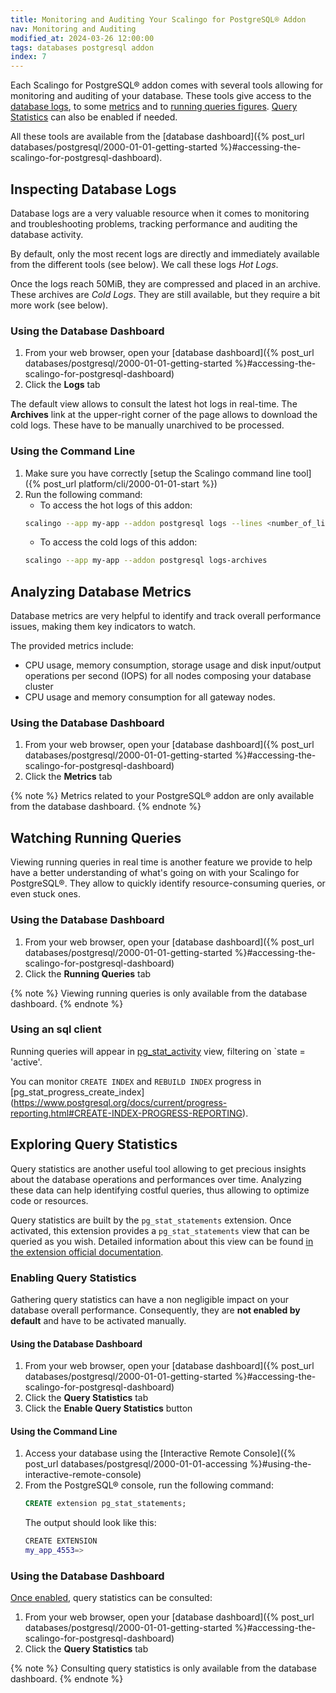 ```yaml
---
title: Monitoring and Auditing Your Scalingo for PostgreSQL® Addon
nav: Monitoring and Auditing
modified_at: 2024-03-26 12:00:00
tags: databases postgresql addon
index: 7
---
```



Each Scalingo for PostgreSQL® addon comes with several tools allowing for
monitoring and auditing of your database. These tools give access to the
[database logs](#inspecting-database-logs), to some [metrics](#analyzing-database-metrics)
and to [running queries figures](#watching-running-queries). [Query Statistics](#exploring-query-statistics)
can also be enabled if needed.

All these tools are available from the [database dashboard]({% post_url databases/postgresql/2000-01-01-getting-started %}#accessing-the-scalingo-for-postgresql-dashboard).


## Inspecting Database Logs

Database logs are a very valuable resource when it comes to monitoring and
troubleshooting problems, tracking performance and auditing the database
activity.

By default, only the most recent logs are directly and immediately available
from the different tools (see below). We call these logs *Hot Logs*.

Once the logs reach 50MiB, they are compressed and placed in an archive. These
archives are *Cold Logs*. They are still available, but they require a bit more
work (see below).

### Using the Database Dashboard

1. From your web browser, open your [database dashboard]({% post_url databases/postgresql/2000-01-01-getting-started %}#accessing-the-scalingo-for-postgresql-dashboard)
2. Click the **Logs** tab

The default view allows to consult the latest hot logs in real-time. The
**Archives** link at the upper-right corner of the page allows to download the
cold logs. These have to be manually unarchived to be processed.

### Using the Command Line

1. Make sure you have correctly [setup the Scalingo command line tool]({% post_url platform/cli/2000-01-01-start %})
2. Run the following command:
   - To access the hot logs of this addon:
   ```bash
   scalingo --app my-app --addon postgresql logs --lines <number_of_lines>
   ```
   - To access the cold logs of this addon:
   ```bash
   scalingo --app my-app --addon postgresql logs-archives
   ```


## Analyzing Database Metrics

Database metrics are very helpful to identify and track overall performance
issues, making them key indicators to watch.

The provided metrics include:
- CPU usage, memory consumption, storage usage and disk input/output operations
  per second (IOPS) for all nodes composing your database cluster
- CPU usage and memory consumption for all gateway nodes.

### Using the Database Dashboard

1. From your web browser, open your [database dashboard]({% post_url databases/postgresql/2000-01-01-getting-started %}#accessing-the-scalingo-for-postgresql-dashboard)
2. Click the **Metrics** tab

{% note %}
Metrics related to your PostgreSQL® addon are only available from
the database dashboard.
{% endnote %}


## Watching Running Queries

Viewing running queries in real time is another feature we provide to help
have a better understanding of what's going on with your Scalingo for
PostgreSQL®. They allow to quickly identify resource-consuming queries, or even
stuck ones.

### Using the Database Dashboard

1. From your web browser, open your [database dashboard]({% post_url databases/postgresql/2000-01-01-getting-started %}#accessing-the-scalingo-for-postgresql-dashboard)
2. Click the **Running Queries** tab

{% note %}
Viewing running queries is only available from the database dashboard.
{% endnote %}

### Using an sql client

Running queries will appear in [pg_stat_activity](https://www.postgresql.org/docs/current/monitoring-stats.html#MONITORING-PG-STAT-ACTIVITY-VIEW) view, filtering on `state = 'active'.

You can monitor `CREATE INDEX` and `REBUILD INDEX` progress in [pg_stat_progress_create_index] (https://www.postgresql.org/docs/current/progress-reporting.html#CREATE-INDEX-PROGRESS-REPORTING).


## Exploring Query Statistics

Query statistics are another useful tool allowing to get precious insights
about the database operations and performances over time. Analyzing these data
can help identifying costful queries, thus allowing to optimize code or
resources.

Query statistics are built by the `pg_stat_statements` extension. Once
activated, this extension provides a `pg_stat_statements` view that can be
queried as you wish. Detailed information about this view can be found [in the
extension official documentation](https://www.postgresql.org/docs/current/pgstatstatements.html).

### Enabling Query Statistics

Gathering query statistics can have a non negligible impact on your database
overall performance. Consequently, they are **not enabled by default** and have
to be activated manually.

#### Using the Database Dashboard

1. From your web browser, open your [database dashboard]({% post_url databases/postgresql/2000-01-01-getting-started %}#accessing-the-scalingo-for-postgresql-dashboard)
2. Click the **Query Statistics** tab
3. Click the **Enable Query Statistics** button

#### Using the Command Line

1. Access your database using the [Interactive Remote Console]({% post_url databases/postgresql/2000-01-01-accessing %}#using-the-interactive-remote-console)
2. From the PostgreSQL® console, run the following command:
   ```sql
   CREATE extension pg_stat_statements;
   ```
   The output should look like this:
   ```bash
   CREATE EXTENSION
   my_app_4553=>
   ```

### Using the Database Dashboard

[Once enabled](#enabling-query-statistics), query statistics can be consulted:

1. From your web browser, open your [database dashboard]({% post_url databases/postgresql/2000-01-01-getting-started %}#accessing-the-scalingo-for-postgresql-dashboard)
2. Click the **Query Statistics** tab

{% note %}
Consulting query statistics is only available from the database dashboard.
{% endnote %}
